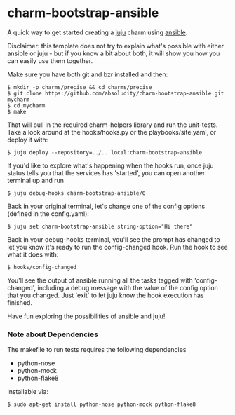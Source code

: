 charm-bootstrap-ansible
=======================

A quick way to get started creating a [juju][1] charm using
[ansible][2].

Disclaimer: this template does not try to explain what's possible with
either ansible or juju - but if you know a bit about both, it will
show you how you can easily use them together.

Make sure you have both git and bzr installed and then:

```
$ mkdir -p charms/precise && cd charms/precise
$ git clone https://github.com/absoludity/charm-bootstrap-ansible.git mycharm
$ cd mycharm
$ make
```

That will pull in the required charm-helpers library and run the unit-tests.
Take a look around at the hooks/hooks.py or the playbooks/site.yaml,
or deploy it with:

```
$ juju deploy --repository=../.. local:charm-bootstrap-ansible
```

If you'd like to explore what's happening when the hooks run,
once juju status tells you that the services has 'started', you can
open another terminal up and run

```
$ juju debug-hooks charm-bootstrap-ansible/0
```

Back in your original terminal, let's change one of the config
options (defined in the config.yaml):

```
$ juju set charm-bootstrap-ansible string-option="Hi there"
```

Back in your debug-hooks terminal, you'll see the prompt
has changed to let you know it's ready to run the config-changed
hook. Run the hook to see what it does with:

```
$ hooks/config-changed
```

You'll see the output of ansible running all the tasks tagged with
'config-changed', including a debug message with the value of
the config option that you changed. Just 'exit' to let juju know
the hook execution has finished.

Have fun exploring the possibilities of ansible and juju!

### Note about Dependencies
The makefile to run tests requires the following dependencies

- python-nose
- python-mock
- python-flake8

installable via: 

```
$ sudo apt-get install python-nose python-mock python-flake8
```

[1]: http://juju.ubuntu.com/
[2]: http://ansibleworks.com/
